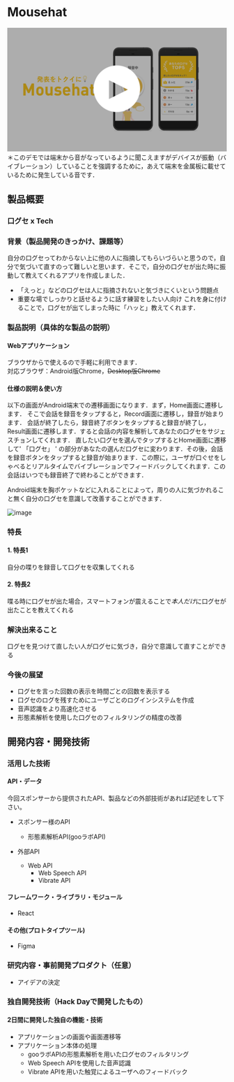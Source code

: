 # Mousehat

[![Product Name](image.png)](https://vimeo.com/367526557)
＊このデモでは端末から音がなっているように聞こえますがデバイスが振動（バイブレーション）していることを強調するために，あえて端末を金属板に載せているために発生している音です．
## 製品概要
### 口グセ x Tech

### 背景（製品開発のきっかけ、課題等）
自分の口グセってわからない上に他の人に指摘してもらいづらいと思うので，自分で気づいて直すのって難しいと思います．そこで，自分の口グセが出た時に振動して教えてくれるアプリを作成しました．
- 「えっと」などの口グセは人に指摘されないと気づきにくいという問題点
-  重要な場でしっかりと話せるように話す練習をしたい人向け
これを身に付けることで，口グセが出てしまった時に「ハッと」教えてくれます．
### 製品説明（具体的な製品の説明）

#### Webアプリケーション  
ブラウザからで使えるので手軽に利用できます．  
対応ブラウザ：Android版Chrome，~~Desktop版Chrome~~ 

#### 仕様の説明＆使い方
以下の画面がAndroid端末での遷移画面になります．まず，Home画面に遷移します．
そこで会話を録音をタップすると，Record画面に遷移し，録音が始まります．
会話が終了したら，録音終了ボタンをタップすると録音が終了し，Result画面に遷移します．すると会話の内容を解析してあなたの口グセをサジェスチョンしてくれます．
直したい口グセを選んでタップするとHome画面に遷移して' 「口グセ」 ' の部分があなたの選んだ口グセに変わります．その後，会話を録音ボタンをタップすると録音が始まります．この際に，ユーザが口ぐせをしゃべるとリアルタイムでバイブレーションでフィードバックしてくれます．この会話はいつでも録音終了で終わることができます．  

Android端末を胸ポケットなどに入れることによって，周りの人に気づかれること無く自分の口グセを意識して改善することができます．

![image](https://user-images.githubusercontent.com/29916489/67154579-c7115c80-f339-11e9-9e3b-efbd20578ea6.png)

### 特長

#### 1. 特長1  
自分の喋りを録音して口グセを収集してくれる  

#### 2. 特長2  
喋る時に口グセが出た場合，スマートフォンが震えることで*本人だけ*に口グセが出たことを教えてくれる  


### 解決出来ること  
口グセを見つけて直したい人が口グセに気づき，自分で意識して直すことができる    

### 今後の展望  
- 口グセを言った回数の表示を時間ごとの回数を表示する  
- 口グセのログを残すためにユーザごとのログインシステムを作成  
- 音声認識をより高速化させる  
- 形態素解析を使用した口グセのフィルタリングの精度の改善  

## 開発内容・開発技術  
### 活用した技術  
#### API・データ  
今回スポンサーから提供されたAPI、製品などの外部技術があれば記述をして下さい。  

* スポンサー様のAPI
  * 形態素解析API(gooラボAPI)  

* 外部API
  * Web API
    * Web Speech API
    * Vibrate API 

#### フレームワーク・ライブラリ・モジュール
* React  

#### その他(プロトタイプツール)
* Figma  

### 研究内容・事前開発プロダクト（任意）

* アイデアの決定  

### 独自開発技術（Hack Dayで開発したもの） 
#### 2日間に開発した独自の機能・技術  
* アプリケーションの画面や画面遷移等  
* アプリケーション本体の処理  
  * gooラボAPIの形態素解析を用いた口グセのフィルタリング  
  * Web Speech APIを使用した音声認識  
  * Vibrate APIを用いた触覚によるユーザへのフィードバック  
